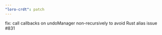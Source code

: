 ```yaml
---
"loro-crdt": patch
---
```


fix: call callbacks on undoManager non-recursively to avoid Rust alias issue #831
